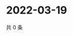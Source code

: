 # 2022-03-19

共 0 条

<!-- BEGIN WEIBO -->
<!-- 最后更新时间 Sat Mar 19 2022 01:07:47 GMT+0800 (China Standard Time) -->

<!-- END WEIBO -->
